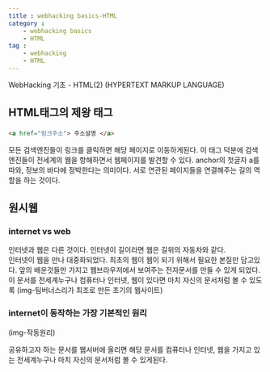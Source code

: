 ```yaml
---
title : webhacking basics-HTML
category :
    - webhacking basics
    - HTML
tag :
    - webhacking
    - HTML
---
```

WebHacking 기초 - HTML(2) (HYPERTEXT MARKUP LANGUAGE)

## HTML태그의 제왕 <a>태그
 ```html
 <a href="링크주소"> 주소설명 </a>
 ```
 모든 검색엔진들이 링크를 클릭하면 해당 페이지로 이동하게된다. 이 태그 덕분에 검색엔진들이 전세계의 웹을 항해하면서 웹페이지를 발견할 수 있다.
 anchor의 첫글자 a를 따와, 정보의 바다에 정박한다는 의미이다. 서로 연관된 페이지들을 연결해주는 길의 역할을 하는 것이다.

## 원시웹
 ### internet vs web
  인터넷과 웹은 다른 것이다. 인터넷이 길이라면 웹은 길위의 자동차와 같다.  
  인터넷이 웹을 만나 대중화되었다. 최초의 웹이 웹이 되기 위해서 필요한 본질만 담고있다.
  앞의 배운것들만 가지고 웹브라우저에서 보여주는 전자문서를 만들 수 있게 되었다.  
  이 문서를 전세계누구나 컴퓨터나 인터넷, 웹이 있다면 마치 자신의 문서처럼 볼 수 있도록
  (img-팀버너스리가 최조로 만든 초기의 웹사이트)


 ### internet이 동작하는 가장 기본적인 원리
  (img-작동원리)
  
  공유하고자 하는 문서를 웹서버에 올리면 해당 문서를 컴퓨터나 인터넷, 웹을 가지고 있는 전세계누구나 마치 자신의 문서처럼 볼 수 있게된다.

